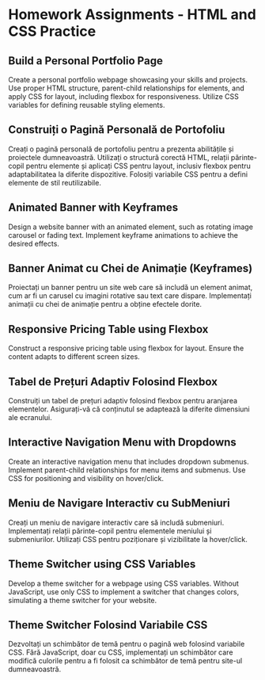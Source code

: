 # Homework Assignments - HTML and CSS Practice

## Build a Personal Portfolio Page

Create a personal portfolio webpage showcasing your skills and projects. Use proper HTML structure, parent-child relationships for elements, and apply CSS for layout, including flexbox for responsiveness. Utilize CSS variables for defining reusable styling elements.

## Construiți o Pagină Personală de Portofoliu

Creați o pagină personală de portofoliu pentru a prezenta abilitățile și proiectele dumneavoastră. Utilizați o structură corectă HTML, relații părinte-copil pentru elemente și aplicați CSS pentru layout, inclusiv flexbox pentru adaptabilitatea la diferite dispozitive. Folosiți variabile CSS pentru a defini elemente de stil reutilizabile.

## Animated Banner with Keyframes

Design a website banner with an animated element, such as rotating image carousel or fading text. Implement keyframe animations to achieve the desired effects.

## Banner Animat cu Chei de Animație (Keyframes)

Proiectați un banner pentru un site web care să includă un element animat, cum ar fi un carusel cu imagini rotative sau text care dispare. Implementați animații cu chei de animație pentru a obține efectele dorite.

## Responsive Pricing Table using Flexbox

Construct a responsive pricing table using flexbox for layout. Ensure the content adapts to different screen sizes.

## Tabel de Prețuri Adaptiv Folosind Flexbox

Construiți un tabel de prețuri adaptiv folosind flexbox pentru aranjarea elementelor. Asigurați-vă că conținutul se adaptează la diferite dimensiuni ale ecranului.

## Interactive Navigation Menu with Dropdowns

Create an interactive navigation menu that includes dropdown submenus. Implement parent-child relationships for menu items and submenus. Use CSS for positioning and visibility on hover/click.

## Meniu de Navigare Interactiv cu SubMeniuri

Creați un meniu de navigare interactiv care să includă submeniuri. Implementați relații părinte-copil pentru elementele meniului și submeniurilor. Utilizați CSS pentru poziționare și vizibilitate la hover/click.

## Theme Switcher using CSS Variables

Develop a theme switcher for a webpage using CSS variables. Without JavaScript, use only CSS to implement a switcher that changes colors, simulating a theme switcher for your website.

## Theme Switcher Folosind Variabile CSS

Dezvoltați un schimbător de temă pentru o pagină web folosind variabile CSS. Fără JavaScript, doar cu CSS, implementați un schimbător care modifică culorile pentru a fi folosit ca schimbător de temă pentru site-ul dumneavoastră.
